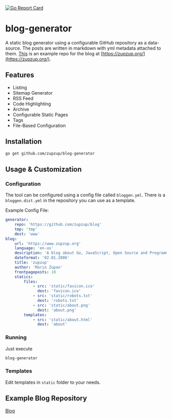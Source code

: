 [![Go Report Card](https://goreportcard.com/badge/github.com/zupzup/calories)](https://goreportcard.com/report/github.com/zupzup/calories)

# blog-generator

A static blog generator using a configurable GitHub repository as a data-source. The posts are written in markdown with yml metadata attached to them. [This](https://github.com/zupzup/blog) is an example repo for the blog at [https://zupzup.org/](https://zupzup.org/).

## Features

* Listing
* Sitemap Generator
* RSS Feed
* Code Highlighting
* Archive 
* Configurable Static Pages 
* Tags 
* File-Based Configuration

## Installation

```bash
go get github.com/zupzup/blog-generator
```

## Usage & Customization

### Configuration

The tool can be configured using a config file called `bloggen.yml`. There is a `bloggen.dist.yml` in the repository you can use as a template.

Example Config File:

```yml
generator:
    repo: 'https://github.com/zupzup/blog'
    tmp: 'tmp'
    dest: 'www'
blog:
    url: 'https://www.zupzup.org'
    language: 'en-us'
    description: 'A blog about Go, JavaScript, Open Source and Programming in General'
    dateformat: '02.01.2006'
    title: 'zupzup'
    author: 'Mario Zupan'
    frontpageposts: 10
    statics:
        files:
            - src: 'static/favicon.ico'
              dest: 'favicon.ico'
            - src: 'static/robots.txt'
              dest: 'robots.txt'
            - src: 'static/about.png'
              dest: 'about.png'
        templates:
            - src: 'static/about.html'
              dest: 'about'
```

### Running

Just execute

```bash
blog-generator
```

### Templates

Edit templates in `static` folder to your needs.

## Example Blog Repository

[Blog](https://github.com/zupzup/blog)
